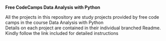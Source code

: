 **Free CodeCamps Data Analysis with Python**

All the projects in this repository are study projects provided by free code camps in the course Data Analysis with Python<br>
Details on each project are contained in their individual branched Readme. Kindly follow the link included for detailed instructions


